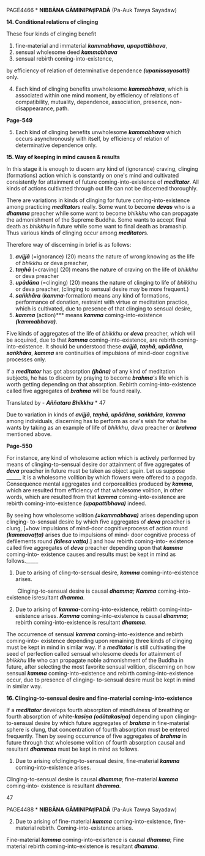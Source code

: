 ﻿PAGE4466 \* **NIBBĀNA GĀMINIPAṭIPADĀ** (Pa-Auk Tawya Sayadaw)

**14. Conditional relations of clinging** 

These four kinds of clinging benefit 

1. fine-material and immaterial ***kammabhava***, ***upapattibhava***, 
1. sensual wholesome deed ***kammabhava*** 
1. sensual rebirth coming-into-existence, 

by efficiency of relation of determinative dependence ***(upanissayasatti)*** only. 

4. Each kind of clinging benefits unwholesome ***kammabhava***, which is associated within one mind moment, by efficiency of relations of compaṭibility, mutuality, dependence, association, presence, non-disappearance, path. 

**Page-549** 

5. Each kind of clinging benefits unwholesome ***kammabhava*** which occurs asynchronously with itself, by efficiency of relation of determinative dependence only. 

**15. Way of keeping in mind causes & results** 

In  this  stage  it  is  enough  to  discern  any  kind  of  (ignorance)  craving,  clinging (formations)  action  which  is  constantly  on  one's  mind  and  cultivated  consistently  for attainment  of  future  coming-into-existence  of  ***meditator***.  All  kinds  of  actions  cultivated through out life can not be discerned thoroughly. 

There  are  variations  in  kinds  of  clinging  for  future  coming-into-existence  among practicing ***meditator***s really. Some want to become ***devas*** who is a ***dhamma*** preacher while some want to become *bhikkhu* who can propagate the admonishment of the Supreme Buddha. Some wants to accept final death as *bhikkhu* in future while some want to final death as bramaship. Thus various kinds of clinging occur among ***meditator***s. 

Therefore way of discerning in brief is as follows: 

1. ***avijjā*** (=ignorance) (20) means the nature of wrong knowing as the life of *bhikkhu* or deva preacher, 
1. ***taṇhā*** (=craving) (20) means the nature of craving on the life of *bhikkhu* or deva preacher 
1. ***upādāna*** (=clinging) (20) means the nature of clinging to life of *bhikkhu* or deva preacher, (clinging to sensual desire may be more frequent.) 
1. ***saṅkhāra*** (***kamma***-formation) means any kind of formations, performance of donation, restraint  with  virtue  or  meditation  practice,  which  is  cultivated,  due  to  presence  of  that clinging to sensual desire, 
1. ***kamma*** (action)*** means ***kamma*** coming-into-existence ***(kammabhava)***. 

Five  kinds  of  aggregates  of  the  life  of  *bhikkhu*  or  ***deva***  preacher,  which  will  be acquired,  due  to  that  ***kamma***  coming-into-existence,  are  rebirth  coming-into-existence.  It should be understood these ***avijjā***, ***taṇhā***, ***upādāna***, ***saṅkhāra***, ***kamma*** are continuities of impulsions of mind-door cognitive processes only. 

If a ***meditator*** has got absorption ***(jhāna)*** of any kind of meditation subjects, he has to discern  by  praying  to  become  ***brahma**'s*  life  which  is  worth  getting  depending  on  that absorption. Rebirth coming-into-existence called five aggregates of ***brahma*** will be found really. 

Translated by - ***Aññatara Bhikkhu*** \*  47

Due  to  variation  in  kinds  of  ***avijjā***,  ***taṇhā***,  ***upādāna***,  ***saṅkhāra***,  ***kamma***  among individuals,  discerning  has  to  perform  as  one's  wish  for  what  he  wants  by  taking  as  an example of life of *bhikkhu*, *deva* preacher or ***brahma*** mentioned above. 

**Page-550** 

For instance, any kind of wholesome action which is actively performed by means of clinging-to-sensual desire dor attainment of five aggregates of ***deva*** preacher in future must be taken as object again. Let us suppose \_\_\_\_\_\_ it is a wholesome volition by which flowers were offered to a pagoda. Consequence mental aggregates and corporealities produced by ***kamma***, which are resulted from efficiency of that wholesome volition, in other words, which are  resulted  from  that  ***kamma***  coming-into-existence  are  rebirth  coming-into-existence ***(upapattibhava)*** indeed. 

By seeing how wholesome volition ***(=kammabhava)*** arises depending upon clinging- to-sensual desire by which five aggregates of ***deva*** preacher is clung, [=how impulsions of mind-door cognitiveprocess of action round ***(kammavaṭṭa)*** arises due to impulsions of mind- door cognitive process of defilements round ***(kilesa vaṭṭa)***.] and how rebirth coming-into- existence called five aggregates of ***deva*** preacher depending upon that ***kamma*** coming-into- existence causes and results must be kept in mind as follows.\_\_\_\_\_ 

1. Due to arising of cling-to-sensual desire, ***kamma*** coming-into-existence arises. 

`    `Clinging-to-sensual desire is causal ***dhamma;*** ***Kamma*** coming-into-existence isresultant ***dhamma***. 

2. Due to arising of ***kamma***-coming-into-existence, rebirth coming-into-existence arises. ***Kamma*** coming-into-existence is causal ***dhamma***; rebirth coming-into-existence is resultant ***dhamma***. 

The occurrence of sensual ***kamma*** coming-into-existence and rebirth coming-into- existence depending upon remaining three kinds of clinging must be kept in mind in similar way. If a ***meditator*** is still cultivating the seed of perfection called sensual wholesome deeds for attainment of *bhikkhu* life who can propagate noble admonishment of the Buddha in future, after selecting the most favorite sensual volition, discerning on how sensual ***kamma*** coming-into-existence and rebirth coming-into-existence occur, due to presence of clinging- to-sensual desire must be kept in mind in similar way. 

**16. Clinging-to-sensual desire and fine-material coming-into-existence** 

If  a  ***meditator***  develops  fourth  absorption  of  mindfulness  of  breathing  or  fourth absorption  of  white-***kasiṇa***  ***(odātakasiṇa)***  depending  upon  clinging-to-sensual  desire  by which future aggregates of ***brahma*** in fine-material sphere is clung, that concentration of fourth absorption must be entered frequently. Then by seeing occurrence of five aggregates of ***brahma*** in future through that wholesome volition of fourth absorption causal and resultant ***dhammas*** must be kept in mind as follows. 

1. Due to arising ofclinging-to-sensual desire, fine-material ***kamma*** coming-into-existence arises. 

Clinging-to-sensual  desire  is  causal  ***dhamma***;  fine-material  ***kamma***  coming-into- existence is resultant ***dhamma***. 

47
PAGE4488 \* **NIBBĀNA GĀMINIPAṭIPADĀ** (Pa-Auk Tawya Sayadaw)

2. Due  to  arising  of  fine-material  ***kamma***  coming-into-existence,  fine-material  rebirth. Coming-into-existence arises. 

Fine-material ***kamma*** coming-into-exisrtence is causal ***dhamma***;  Fine  material rebirth coming-into-existence is resultant ***dhamma***. 
